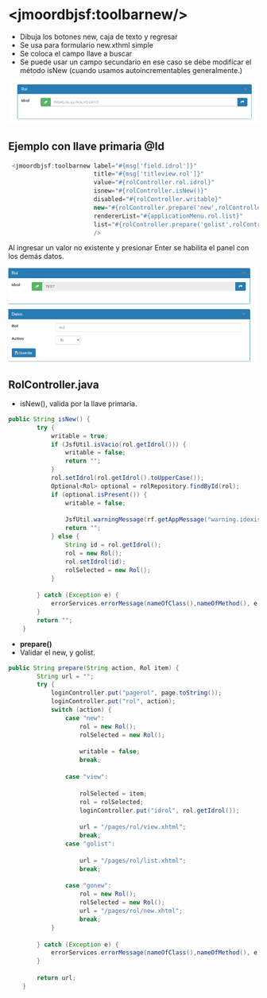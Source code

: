 # &lt;jmoordbjsf:toolbarnew/&gt;

* Dibuja los botones new, caja de texto y regresar
* Se usa para formulario new.xthml simple
* Se coloca el campo llave a buscar
* Se puede usar un campo secundario en ese caso se debe modificar el método isNew \(cuando usamos autoincrementables generalmente.\)

![](/assets/componente.png)

## Ejemplo con llave primaria  @Id

```java
 <jmoordbjsf:toolbarnew label="#{msg['field.idrol']}"
                        title="#{msg['titleview.rol']}"
                        value="#{rolController.rol.idrol}"
                        isnew="#{rolController.isNew()}"
                        disabled="#{rolController.writable}"
                        new="#{rolController.prepare('new',rolController.rol)}"
                        rendererList="#{applicationMenu.rol.list}"
                        list="#{rolController.prepare('golist',rolController.rol)}"
                        />
```

Al ingresar un valor no existente y presionar Enter se habilita el panel con los demás datos.

![](/assets/test.png)

## RolController.java

* isNew\(\), valida por la llave primaria.

```java
public String isNew() {
        try {
            writable = true;
            if (JsfUtil.isVacio(rol.getIdrol())) {
                writable = false;
                return "";
            }
            rol.setIdrol(rol.getIdrol().toUpperCase());
            Optional<Rol> optional = rolRepository.findById(rol);
            if (optional.isPresent()) {
                writable = false;

                JsfUtil.warningMessage(rf.getAppMessage("warning.idexist"));
                return "";
            } else {
                String id = rol.getIdrol();
                rol = new Rol();
                rol.setIdrol(id);
                rolSelected = new Rol();
            }

        } catch (Exception e) {
            errorServices.errorMessage(nameOfClass(),nameOfMethod(), e.getLocalizedMessage());
        }
        return "";
    }
```

* **prepare\(\)**
* Validar el new, y golist.

```java
public String prepare(String action, Rol item) {
        String url = "";
        try {
            loginController.put("pagerol", page.toString());
            loginController.put("rol", action);
            switch (action) {
                case "new":
                    rol = new Rol();
                    rolSelected = new Rol();

                    writable = false;
                    break;

                case "view":

                    rolSelected = item;
                    rol = rolSelected;
                    loginController.put("idrol", rol.getIdrol());

                    url = "/pages/rol/view.xhtml";
                    break;
                case "golist":

                    url = "/pages/rol/list.xhtml";
                    break;

                case "gonew":
                    rol = new Rol();
                    rolSelected = new Rol();
                    url = "/pages/rol/new.xhtml";
                    break;
            }

        } catch (Exception e) {
            errorServices.errorMessage(nameOfClass(),nameOfMethod(), e.getLocalizedMessage());
        }

        return url;
    }
```



